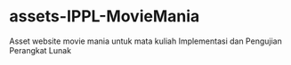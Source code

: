 # assets-IPPL-MovieMania
Asset website movie mania untuk mata kuliah Implementasi dan Pengujian Perangkat Lunak
